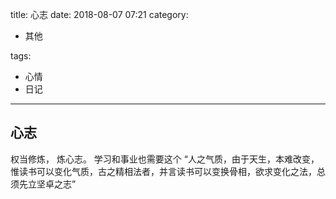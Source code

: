 title: 心志
date: 2018-08-07 07:21
category:

- 其他

tags:

- 心情
- 日记

------

## 心志
权当修炼， 炼心志。 学习和事业也需要这个
“人之气质，由于天生，本难改变，惟读书可以变化气质，古之精相法者，并言读书可以变换骨相，欲求变化之法，总须先立坚卓之志”
